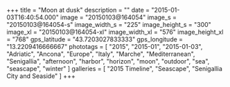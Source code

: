+++
title = "Moon at dusk"
description = ""
date = "2015-01-03T16:40:54.000"
image = "20150103@164054"
image_s = "20150103@164054-s"
image_width_s = "225"
image_height_s = "300"
image_xl = "20150103@164054-xl"
image_width_xl = "576"
image_height_xl = "768"
gps_latitude = "43.7203027833333"
gps_longitude = "13.2209416666667"
phototags = [ "2015", "2015-01", "2015-01-03", "Adriatic", "Ancona", "Europe", "Italy", "Marche", "Mediterranean", "Senigallia", "afternoon", "harbor", "horizon", "moon", "outdoor", "sea", "seascape", "winter" ]
galleries = [ "2015 Timeline", "Seascape", "Senigallia City and Seaside" ]
+++
